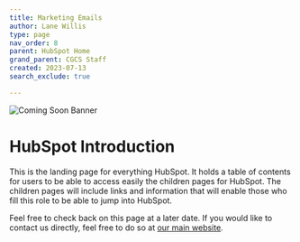 ```yaml
---
title: Marketing Emails
author: Lane Willis
type: page
nav_order: 8
parent: HubSpot Home
grand_parent: CGCS Staff
created: 2023-07-13
search_exclude: true

---
```


![Coming Soon Banner](https://i.imgur.com/pxK8WAn.png)

# HubSpot Introduction
This is the landing page for everything HubSpot. It holds a table of contents for users to be able to access easily the children pages for HubSpot. The children pages will include links and information that will enable those who fill this role to be able to jump into HubSpot.

Feel free to check back on this page at a later date. If you would like to contact us directly, feel free to do so at [our main website](https://thecgcs.org).